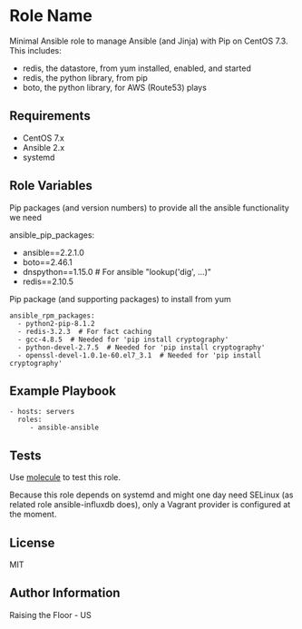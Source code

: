 Role Name
=========

Minimal Ansible role to manage Ansible (and Jinja) with Pip on CentOS 7.3. This includes:

  * redis, the datastore, from yum installed, enabled, and started
  * redis, the python library, from pip
  * boto, the python library, for AWS (Route53) plays

Requirements
------------

 * CentOS 7.x
 * Ansible 2.x
 * systemd

Role Variables
--------------
Pip packages (and version numbers) to provide all the ansible functionality we need

ansible_pip_packages:
  - ansible==2.2.1.0
  - boto==2.46.1
  - dnspython==1.15.0  # For ansible "lookup('dig', ...)"
  - redis==2.10.5

Pip package (and supporting packages) to install from yum

    ansible_rpm_packages:
      - python2-pip-8.1.2
      - redis-3.2.3  # For fact caching
      - gcc-4.8.5  # Needed for 'pip install cryptography'
      - python-devel-2.7.5  # Needed for 'pip install cryptography'
      - openssl-devel-1.0.1e-60.el7_3.1  # Needed for 'pip install cryptography'

Example Playbook
----------------

    - hosts: servers
      roles:
         - ansible-ansible

Tests
-----

Use [molecule](https://github.com/metacloud/molecule) to test this role.

Because this role depends on systemd and might one day need SELinux (as related role ansible-influxdb does), only a Vagrant provider is configured at the moment.

License
-------

MIT

Author Information
------------------

Raising the Floor - US
